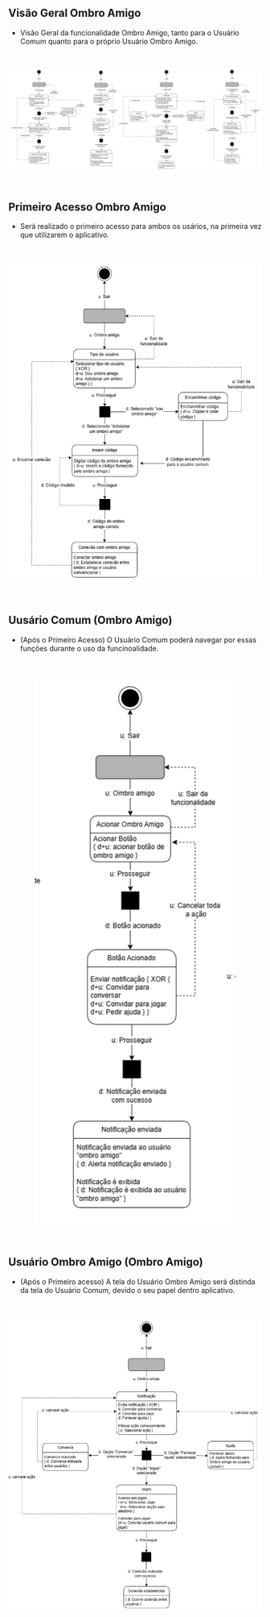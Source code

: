 ## Visão Geral Ombro Amigo
- Visão Geral da funcionalidade Ombro Amigo, tanto para o Usuário Comum quanto para o próprio Usuário Ombro Amigo.
<br>
<p align="center"> <img src="https://github.com/ailinha01/IHC-TRABALHO/blob/4f38bee6064023789184688d7bb4ad366f36eb19/docs/Imagens/Imagens_MoLIC/diagramaMOLIC_ombroAmigo.drawio.png" alt="" width="1000" /></p>
<br>

## Primeiro Acesso Ombro Amigo
- Será realizado o primeiro acesso para ambos os usários, na primeira vez que utilizarem o aplicativo.
<br>
<p align="center"> <img src="https://github.com/ailinha01/IHC-TRABALHO/blob/4f38bee6064023789184688d7bb4ad366f36eb19/docs/Imagens/Imagens_MoLIC/diagramaMOLIC_OA_primeiro_acesso.drawio.png" alt="" width="700" /></p>
<br>

## Uusário Comum (Ombro Amigo)
- (Após o Primeiro Acesso) O Usuário Comum poderá navegar por essas funções durante o uso da funcinoalidade.
<br>
<p align="center"> <img src="https://github.com/ailinha01/IHC-TRABALHO/blob/4f38bee6064023789184688d7bb4ad366f36eb19/docs/Imagens/Imagens_MoLIC/diagramaMOLIC_OB_Rafaela.drawio.png" alt="" width="400" /></p>
<br>

## Usuário Ombro Amigo (Ombro Amigo)
- (Após o Primeiro acesso) A tela do Usuário Ombro Amigo será distinda da tela do Usuário Comum, devido o seu papel dentro aplicativo.
<br>
<p align="center"> <img src="https://github.com/ailinha01/IHC-TRABALHO/blob/4f38bee6064023789184688d7bb4ad366f36eb19/docs/Imagens/Imagens_MoLIC/diagramaMOLIC_OB_AnaClara.drawio.png" alt="" width="700" /></p>
<br>
